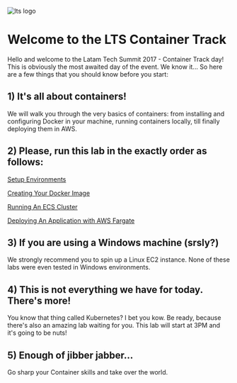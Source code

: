 ![lts logo](https://github.com/bemer/lts-workshop/blob/master/images/lts_logo.png)

# Welcome to the LTS Container Track

Hello and welcome to the Latam Tech Summit 2017 - Container Track day! This is obviously the most awaited day of the event. We know it... So here are a few things that you should know before you start:

## 1) It's all about containers!

We will walk you through the very basics of containers: from installing and configuring Docker in your machine, running containers locally, till finally deploying them in AWS.

## 2) Please, run this lab in the exactly order as follows: 

[Setup Environments](https://github.com/bemer/lts-workshop/tree/master/01-SetupEnvironment)

[Creating Your Docker Image](https://github.com/bemer/lts-workshop/tree/master/02-CreatingDockerImage)

[Running An ECS Cluster](https://github.com/bemer/lts-workshop/tree/master/03-DeployEcsCluster)

[Deploying An Application with AWS Fargate](https://github.com/bemer/lts-workshop/tree/master/04-DeployFargate)

## 3) If you are using a Windows machine (srsly?) 

We strongly recommend you to spin up a Linux EC2 instance. None of these labs were even tested in Windows environments.

## 4) This is not everything we have for today. There's more!

You know that thing called Kubernetes? I bet you kow. Be ready, because there's also an amazing lab waiting for you. This lab will start at 3PM and it's going to be nuts!

## 5) Enough of jibber jabber... 

Go sharp your Container skills and take over the world. 